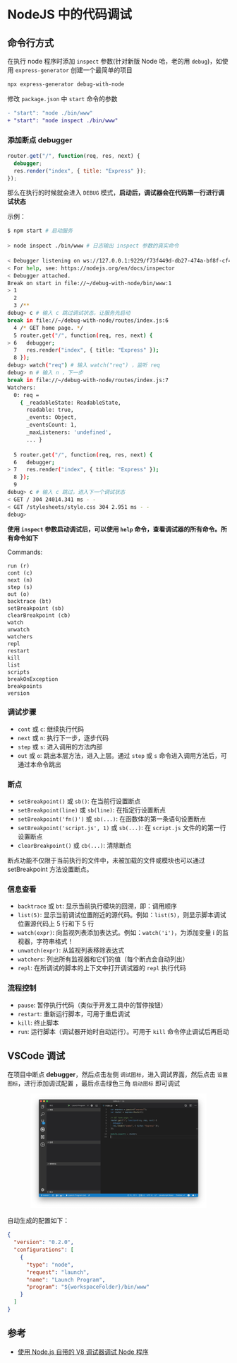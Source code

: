 # NodeJS 中的代码调试

## 命令行方式

在执行 node 程序时添加 `inspect` 参数(针对新版 Node 哈，老的用 `debug`)，如使用 `express-generator` 创建一个最简单的项目

```bash
npx express-generator debug-with-node
```

修改 `package.json` 中 `start` 命令的参数

```diff
- "start": "node ./bin/www"
+ "start": "node inspect ./bin/www"
```

### 添加断点 **debugger**

```js
router.get("/", function(req, res, next) {
  debugger;
  res.render("index", { title: "Express" });
});
```

那么在执行的时候就会进入 `DEBUG` 模式，**启动后，调试器会在代码第一行进行调试状态**

示例：

```bash
$ npm start # 启动服务

> node inspect ./bin/www # 日志输出 inspect 参数的真实命令

< Debugger listening on ws://127.0.0.1:9229/f73f449d-db27-474a-bf8f-cf41d65e9490
< For help, see: https://nodejs.org/en/docs/inspector
< Debugger attached.
Break on start in file://~/debug-with-node/bin/www:1
> 1
  2
  3 /**
debug> c # 输入 c 跳过调试状态，让服务先启动
break in file://~/debug-with-node/routes/index.js:6
  4 /* GET home page. */
  5 router.get("/", function(req, res, next) {
> 6   debugger;
  7   res.render("index", { title: "Express" });
  8 });
debug> watch("req") # 输入 watch("req") ，监听 req
debug> n # 输入 n ，下一步
break in file://~/debug-with-node/routes/index.js:7
Watchers:
  0: req =
    { _readableState: ReadableState,
      readable: true,
      _events: Object,
      _eventsCount: 1,
      _maxListeners: 'undefined',
      ... }

  5 router.get("/", function(req, res, next) {
  6   debugger;
> 7   res.render("index", { title: "Express" });
  8 });
  9
debug> c # 输入 c 跳过，进入下一个调试状态
< GET / 304 24014.341 ms - -
< GET /stylesheets/style.css 304 2.951 ms - -
debug>
```

**使用 `inspect` 参数启动调试后，可以使用 `help` 命令，查看调试器的所有命令。所有命令如下**

Commands:

```
run (r)
cont (c)
next (n)
step (s)
out (o)
backtrace (bt)
setBreakpoint (sb)
clearBreakpoint (cb)
watch
unwatch
watchers
repl
restart
kill
list
scripts
breakOnException
breakpoints
version
```

### 调试步骤

- `cont` 或 `c`: 继续执行代码
- `next` 或 `n`: 执行下一步，逐步代码
- `step` 或 `s`: 进入调用的方法内部
- `out` 或 `o`: 跳出本层方法，进入上层。通过 `step` 或 `s` 命令进入调用方法后，可通过本命令跳出

### 断点

- `setBreakpoint()` 或 `sb()`: 在当前行设置断点
- `setBreakpoint(line)` 或 `sb(line)`: 在指定行设置断点
- `setBreakpoint('fn()')` 或 `sb(...)`: 在函数体的第一条语句设置断点
- `setBreakpoint('script.js', 1)` 或 `sb(...)`: 在 `script.js` 文件的的第一行设置断点
- `clearBreakpoint()` 或 `cb(...)`: 清除断点

断点功能不仅限于当前执行的文件中，未被加载的文件或模块也可以通过 setBreakpoint 方法设置断点。

### 信息查看

- `backtrace` 或 `bt`: 显示当前执行模块的回溯，即：调用顺序
- `list(5)`: 显示当前调试位置附近的源代码。例如：`list(5)`，则显示脚本调试位置源代码上 5 行和下 5 行
- `watch(expr)`: 向监视列表添加表达式。例如：`watch('i')`，为添加变量 i 的监视器，字符串格式！
- `unwatch(expr)`: 从监视列表移除表达式
- `watchers`: 列出所有监视器和它们的值（每个断点会自动列出）
- `repl`: 在所调试的脚本的上下文中打开调试器的 `repl` 执行代码

### 流程控制

- `pause`: 暂停执行代码（类似于开发工具中的暂停按钮）
- `restart`: 重新运行脚本，可用于重启调试
- `kill`: 终止脚本
- `run`: 运行脚本（调试器开始时自动运行）。可用于 `kill` 命令停止调试后再启动

## VSCode 调试

在项目中断点 **debugger**，然后点击左侧 `调试图标`，进入调试界面，然后点击 `设置图标`，进行添加调试配置
，最后点击绿色三角 `启动图标` 即可调试

<div align="center">
<img src="./vscode-debug.jpg" width="400"/>
</div>

自动生成的配置如下：

```json
{
  "version": "0.2.0",
  "configurations": [
    {
      "type": "node",
      "request": "launch",
      "name": "Launch Program",
      "program": "${workspaceFolder}/bin/www"
    }
  ]
}
```

## 参考

- [使用 Node.js 自带的 V8 调试器调试 Node 程序](https://itbilu.com/nodejs/core/VyMcjFEw.html)
